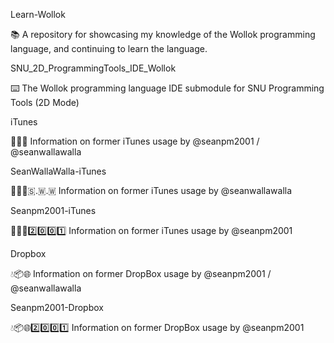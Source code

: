 
Learn-Wollok

📚️ A repository for showcasing my knowledge of the Wollok programming language, and continuing to learn the language. 

SNU_2D_ProgrammingTools_IDE_Wollok

⌨️ The Wollok programming language IDE submodule for SNU Programming Tools (2D Mode)

iTunes

🎵️🍎️🌐️ Information on former iTunes usage by @seanpm2001 / @seanwallawalla

SeanWallaWalla-iTunes

🎵️🍎️🌐️🇸.🇼.🇼 Information on former iTunes usage by @seanwallawalla

Seanpm2001-iTunes

🎵️🍎️🌐️2️⃣️0️⃣️0️⃣️1️⃣️ Information on former iTunes usage by @seanpm2001

Dropbox

💧️📦️🌐️ Information on former DropBox usage by @seanpm2001 / @seanwallawalla

Seanpm2001-Dropbox

💧️📦️🌐️2️⃣️0️⃣️0️⃣️1️⃣️ Information on former DropBox usage by @seanpm2001

